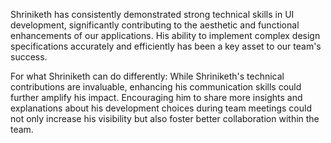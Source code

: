 Shriniketh has consistently demonstrated strong technical skills in UI development, significantly contributing to the aesthetic and functional enhancements of our applications. His ability to implement complex design specifications accurately and efficiently has been a key asset to our team's success.

For what Shriniketh can do differently: While Shriniketh's technical contributions are invaluable, enhancing his communication skills could further amplify his impact. Encouraging him to share more insights and explanations about his development choices during team meetings could not only increase his visibility but also foster better collaboration within the team.

